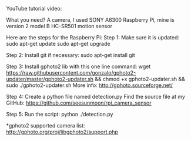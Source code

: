 YouTube tutorial video:


What you need?
A camera, I used SONY A6300
Raspberry Pi, mine is version 2 model B
HC-SR501 motion sensor

Here are the steps for the Raspberry Pi:
Step 1:
Make sure it is updated:
sudo apt-get update
sudo apt-get upgrade

Step 2:
Install git if necessary:
sudo apt-get install git

Step 3:
Install gphoto2 lib with this one line command:
wget https://raw.githubusercontent.com/gonzalo/gphoto2-updater/master/gphoto2-updater.sh && chmod +x gphoto2-updater.sh && sudo ./gphoto2-updater.sh
More info: http://gphoto.sourceforge.net/

Step 4:
Create a python file named detection.py
Find the source file at my GitHub:
https://github.com/seesunmoon/rpi_camera_sensor

Step 5:
Run the script:
python ./detection.py



*gphoto2 supported camera list:
http://gphoto.org/proj/libgphoto2/support.php



